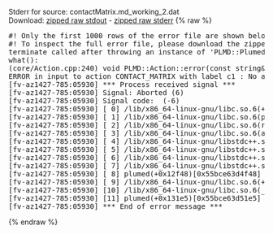 Stderr for source:  contactMatrix.md_working_2.dat   
Download: [zipped raw stdout](contactMatrix.md_working_2.dat.plumed.stdout.txt.zip) - [zipped raw stderr](contactMatrix.md_working_2.dat.plumed.stderr.txt.zip) 
{% raw %}
<pre>
#! Only the first 1000 rows of the error file are shown below
#! To inspect the full error file, please download the zipped raw stderr file above
terminate called after throwing an instance of 'PLMD::Plumed::ExceptionError'
what():
(core/Action.cpp:240) void PLMD::Action::error(const string&) const
ERROR in input to action CONTACT_MATRIX with label c1 : No atoms have been read in
[fv-az1427-785:05930] *** Process received signal ***
[fv-az1427-785:05930] Signal: Aborted (6)
[fv-az1427-785:05930] Signal code:  (-6)
[fv-az1427-785:05930] [ 0] /lib/x86_64-linux-gnu/libc.so.6(+0x42520)[0x7f05af642520]
[fv-az1427-785:05930] [ 1] /lib/x86_64-linux-gnu/libc.so.6(pthread_kill+0x12c)[0x7f05af6969fc]
[fv-az1427-785:05930] [ 2] /lib/x86_64-linux-gnu/libc.so.6(raise+0x16)[0x7f05af642476]
[fv-az1427-785:05930] [ 3] /lib/x86_64-linux-gnu/libc.so.6(abort+0xd3)[0x7f05af6287f3]
[fv-az1427-785:05930] [ 4] /lib/x86_64-linux-gnu/libstdc++.so.6(+0xa2b9e)[0x7f05afaa2b9e]
[fv-az1427-785:05930] [ 5] /lib/x86_64-linux-gnu/libstdc++.so.6(+0xae20c)[0x7f05afaae20c]
[fv-az1427-785:05930] [ 6] /lib/x86_64-linux-gnu/libstdc++.so.6(+0xae277)[0x7f05afaae277]
[fv-az1427-785:05930] [ 7] /lib/x86_64-linux-gnu/libstdc++.so.6(__cxa_rethrow+0x4b)[0x7f05afaae52b]
[fv-az1427-785:05930] [ 8] plumed(+0x12f48)[0x55bce63d4f48]
[fv-az1427-785:05930] [ 9] /lib/x86_64-linux-gnu/libc.so.6(+0x29d90)[0x7f05af629d90]
[fv-az1427-785:05930] [10] /lib/x86_64-linux-gnu/libc.so.6(__libc_start_main+0x80)[0x7f05af629e40]
[fv-az1427-785:05930] [11] plumed(+0x131e5)[0x55bce63d51e5]
[fv-az1427-785:05930] *** End of error message ***
</pre>
{% endraw %}
